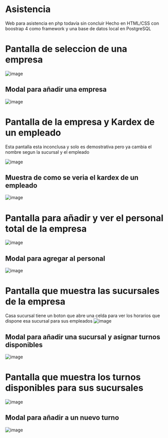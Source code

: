 # Asistencia
Web para asistencia en php todavía sin concluir Hecho en HTML/CSS con boostrap 4 como framework y una base de datos local en PostgreSQL


# Pantalla de seleccion de una empresa
![image](https://user-images.githubusercontent.com/14057619/171956081-6ede7e2c-5b28-4c8c-a3d9-309a929738eb.png)
## Modal para añadir una empresa
![image](https://user-images.githubusercontent.com/14057619/171957250-5f3d917d-d40c-48cb-9cae-6c98195eaf3a.png)

# Pantalla de la empresa y Kardex de un empleado
Esta pantalla esta inconclusa y solo es demostrativa pero ya cambia el nombre segun la sucursal y el empleado

![image](https://user-images.githubusercontent.com/14057619/171954046-13fa5cb2-c5f9-4dec-ad31-5385fb9a6c54.png)
## Muestra de como se veria el kardex de un empleado
![image](https://user-images.githubusercontent.com/14057619/171957455-f6d57942-1831-43ec-b352-89eb7e92fc91.png)

# Pantalla para añadir y ver el personal total de la empresa
![image](https://user-images.githubusercontent.com/14057619/171957793-fbb44eb0-1523-461f-89df-1422a8a179e6.png)
## Modal para agregar al personal
![image](https://user-images.githubusercontent.com/14057619/171958076-09a3d424-0a2a-438e-a4bd-469b728728ec.png)


# Pantalla que muestra las sucursales de la empresa
 Casa sucursal tiene un boton que abre una celda para ver los horarios que dispone esa sucursal para sus empleados
![image](https://user-images.githubusercontent.com/14057619/171958438-f047afde-a713-4cee-aad3-efbefd447293.png)
## Modal para añadir una sucursal y asignar turnos disponibles
![image](https://user-images.githubusercontent.com/14057619/171958813-d526e2d5-c661-4748-9efb-274f2c3e726b.png)

# Pantalla que muestra los turnos disponibles para sus sucursales
![image](https://user-images.githubusercontent.com/14057619/171958963-8c71a49a-2fef-4cff-afc0-0c0b7d81fe3c.png)
## Modal para añadir a un nuevo turno
![image](https://user-images.githubusercontent.com/14057619/171959253-f5c6d4a3-c488-47b5-94f6-177535cb7a90.png)





